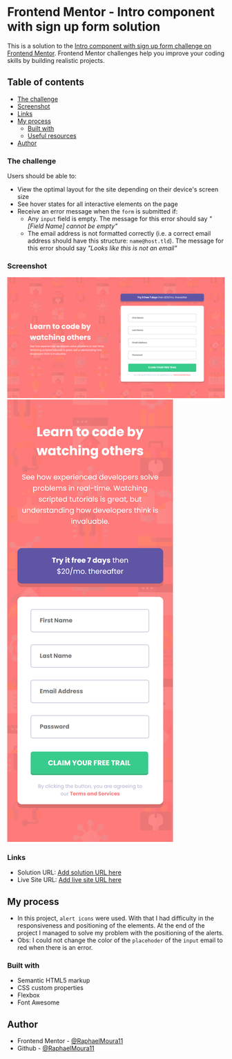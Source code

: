 # Frontend Mentor - Intro component with sign up form solution

This is a solution to the [Intro component with sign up form challenge on Frontend Mentor](https://www.frontendmentor.io/challenges/intro-component-with-signup-form-5cf91bd49edda32581d28fd1). Frontend Mentor challenges help you improve your coding skills by building realistic projects. 

## Table of contents
  - [The challenge](#the-challenge)
  - [Screenshot](#screenshot)
  - [Links](#links)
- [My process](#my-process)
  - [Built with](#built-with)
  - [Useful resources](#useful-resources)
- [Author](#author)

### The challenge

Users should be able to:

- View the optimal layout for the site depending on their device's screen size
- See hover states for all interactive elements on the page
- Receive an error message when the `form` is submitted if:
  - Any `input` field is empty. The message for this error should say *"[Field Name] cannot be empty"*
  - The email address is not formatted correctly (i.e. a correct email address should have this structure: `name@host.tld`). The message for this error should say *"Looks like this is not an email"*

### Screenshot

![Design Desktop](./images/design-finalizado/desktop.png)
![Design Mobile](./images/design-finalizado/mobile.png)

### Links

- Solution URL: [Add solution URL here](https://www.frontendmentor.io/solutions/intro-component-with-signup-form-IURHd6WHei)
- Live Site URL: [Add live site URL here](https://intro-component-with-signup-form-master-hx2vuhlqg.vercel.app)

## My process
  - In this project, `alert icons` were used. With that I had difficulty in the responsiveness and positioning of the elements. At the end of the project I managed to solve my problem with the positioning of the alerts.
  - Obs: I could not change the color of the `placehoder` of the `input` email to red when there is an error.

### Built with

- Semantic HTML5 markup
- CSS custom properties
- Flexbox
- Font Awesome

## Author

- Frontend Mentor - [@RaphaelMoura11](https://www.frontendmentor.io/profile/RaphaelMoura11)
- Github - [@RaphaelMoura11](https://github.com/RaphaelMoura11)